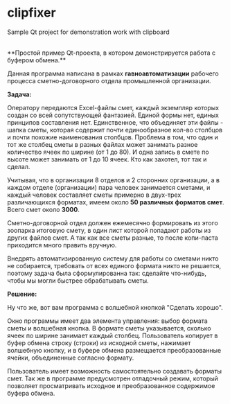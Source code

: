 # clipfixer
Sample Qt project for demonstration work with clipboard

<br>
**Простой пример Qt-проекта, в котором демонстрируется работа с буфером обмена.**

Данная программа написана в рамках **гавноавтоматизации** рабочего процесса сметно-договорного отдела промышленной организации. 

**Задача:**

Оператору передаются Excel-файлы смет, каждый экземпляр которых создан со всей сопутствующей фантазией. 
Единой формы нет, единых принципов составления нет. Единственное, что объединяет эти файлы - шапка сметы,
которая содержит почти единообразное кол-во столбцов и почти похожие наименования столбцов. 
Проблема в том, что один и тот же столбец сметы в разных файлах может занимать 
разное количество ячеек по ширине (от 1 до 80). И одна запись в смете по высоте может занимать от 1 до 10 ячеек.
Кто как захотел, тот так и сделал.

Учитывая, что в организации 8 отделов и 2 сторонних организации, 
а в каждом отделе (организации) пара человек занимается сметами, 
и каждый человек составляет сметы примерно в двух-трех различающихся форматах, 
имеем около **50 различных форматов смет**. 
Всего смет около **3000**.

Сметно-договорной отдел должен ежемесячно формировать из этого зоопарка итоговую смету, в один лист которой попадают работы 
из других файлов смет. А так как все сметы разные, то после копи-паста приходится много править вручную.

Внедрять автоматизированную систему для работы со сметами никто не собирается,
требовать от всех единого формата никто не решается,
поэтому задача была сформулированна так: сделайте что-нибудь, чтобы мы могли быстрее обрабатывать сметы.

**Решение:**

Ну что же, вот вам программа с волшебной кнопкой "Сделать хорошо".

Окно программы имеет два элемента управления: выбор формата сметы и волшебная кнопка. 
В формате сметы указывается, сколько ячеек по ширине занимает каждый столбец.
Пользователь копирует в буфер обмена строку (строки) из исходной сметы, нажимает волшебную кнопку, 
и в буфере обмена размещается преобразованные ячейки, объединенные согласно формату.

Пользователь имеет возможность самостоятельно создавать форматы смет. Так же в программе предусмотрен отладочный режим, 
который позволяет просматривать исходное и преобразованное содержимое буфера обмена.
